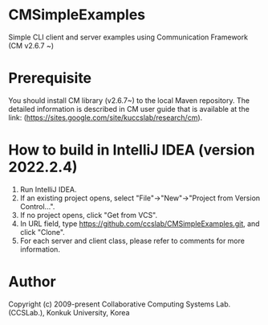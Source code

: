 # CMSimpleExamples
Simple CLI client and server examples using Communication Framework (CM v2.6.7 ~)

# Prerequisite
You should install CM library (v2.6.7~) to the local Maven repository.
The detailed information is described in CM user guide that is available at the link: (https://sites.google.com/site/kuccslab/research/cm).

# How to build in IntelliJ IDEA (version 2022.2.4)
1. Run IntelliJ IDEA.
2. If an existing project opens, select "File"->"New"->"Project from Version Control...".
3. If no project opens, click "Get from VCS".
4. In URL field, type https://github.com/ccslab/CMSimpleExamples.git, and click "Clone".
5. For each server and client class, please refer to comments for more information.

# Author
Copyright (c) 2009-present Collaborative Computing Systems Lab. (CCSLab.), Konkuk University, Korea
